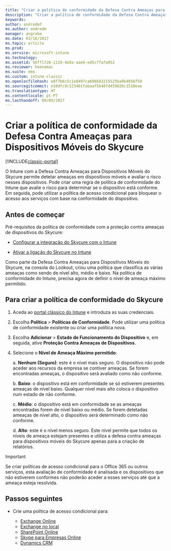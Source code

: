 ```yaml
---
title: "Criar a política de conformidade da Defesa Contra Ameaças para Dispositivos Móveis do Skycure"
description: "Criar a política de conformidade da Defesa Contra Ameaças para Dispositivos Móveis do Skycure no portal clássico do Intune."
keywords: 
author: andredm7
ms.author: andredm
manager: angrobe
ms.date: 03/16/2017
ms.topic: article
ms.prod: 
ms.service: microsoft-intune
ms.technology: 
ms.assetid: 56ff1728-1119-4e8a-aae6-ed5c7fafa052
ms.reviewer: heenamac
ms.suite: ems
ms.custom: intune-classic
ms.openlocfilehash: e8f7b6c5c1e8497ca698b83215525ba9b4056f59
ms.sourcegitcommit: e10dfc9c123401fabaaf5b487d459826c1510eae
ms.translationtype: HT
ms.contentlocale: pt-PT
ms.lasthandoff: 09/09/2017
---
```

# <a name="create-skycure-mobile-threat-defense-compliance-policy"></a>Criar a política de conformidade da Defesa Contra Ameaças para Dispositivos Móveis do Skycure

[!INCLUDE[classic-portal](../includes/classic-portal.md)]

O Intune com a Defesa Contra Ameaças para Dispositivos Móveis do Skycure permite detetar ameaças em dispositivos móveis e avaliar o risco nesses dispositivos. Pode criar uma regra de política de conformidade do Intune que avalie o risco para determinar se o dispositivo está conforme. Em seguida, pode utilizar a política de acesso condicional para bloquear o acesso aos serviços com base na conformidade do dispositivo.

## <a name="before-you-begin"></a>Antes de começar

Pré-requisitos da política de conformidade com a proteção contra ameaças de dispositivos do Skycure:

-   [Configurar a integração do Skycure com o Intune](/intune-classic/deploy-use/setup-the-skycure-integration-with-Intune)

-   [Ativar a ligação do Skycure no Intune](/intune-classic/deploy-use/enable-skycure-mobile-threat-defense-in-intune)

Como parte da Defesa Contra Ameaças para Dispositivos Móveis do Skycure, na consola do Lookout, criou uma política que classifica as várias ameaças como sendo de nível alto, médio e baixo. Na política de conformidade do Intune, precisa agora de definir o nível de ameaça máximo permitido.

## <a name="to-create-skycure-compliance-policy"></a>Para criar a política de conformidade do Skycure

1.  Aceda ao [portal clássico do Intune](https://manage.microsoft.com/) e introduza as suas credenciais.

2.  Escolha **Política** &gt; **Políticas de Conformidade**. Pode utilizar uma política de conformidade existente ou criar uma política nova.

3.  Escolha **Adicionar** &gt; **Estado de Funcionamento do Dispositivo** e, em seguida, ative **Proteção Contra Ameaças de Dispositivos**.

4.  Selecione o **Nível de Ameaça Máximo permitido**:

    a.  **Nenhum (Seguro)**: este é o nível mais seguro. O dispositivo não pode aceder aos recursos da empresa se contiver ameaças. Se forem encontradas ameaças, o dispositivo será avaliado como não conforme.

    b.  **Baixo**: o dispositivo está em conformidade se só estiverem presentes ameaças de nível baixo. Qualquer nível mais alto coloca o dispositivo num estado de não conforme.

    c.  **Médio**: o dispositivo está em conformidade se as ameaças encontradas forem de nível baixo ou médio. Se forem detetadas ameaças de nível alto, o dispositivo será determinado como não conforme.

    d.  **Alto**: este é o nível menos seguro. Este nível permite que todos os níveis de ameaça estejam presentes e utiliza a defesa contra ameaças para dispositivos móveis do Skycure apenas para a criação de relatórios.

> [!IMPORTANT]
> Se criar políticas de acesso condicional para o Office 365 ou outros serviços, esta avaliação de conformidade é analisada e os dispositivos que não estiverem conformes não poderão aceder a esses serviços até que a ameaça esteja resolvida.

## <a name="span-idmonitor-device-threats-classanchorspan-idnext-steps-classanchorspan-idtoc477360344-classanchorspanspanspannext-steps"></a><span id="monitor-device-threats" class="anchor"><span id="next-steps" class="anchor"><span id="_Toc477360344" class="anchor"></span></span></span>Passos seguintes

-   Crie uma política de acesso condicional para:

    -   [Exchange Online](/intune-classic/deploy-use/restrict-access-to-exchange-online-with-microsoft-intune)
    -   [Exchange no local](/intune-classic/deploy-use/restrict-access-to-exchange-onpremises-with-microsoft-intune)
    -   [SharePoint Online](/intune-classic/deploy-use/restrict-access-to-sharepoint-online-with-microsoft-intune)
    -   [Skype para Empresas Online](/intune-classic/deploy-use/restrict-access-to-skype-for-business-online-with-microsoft-intune)
    -   [Dynamics CRM](/intune-classic/deploy-use/restrict-access-to-dynamics-crm-online-with-microsoft-intune)
